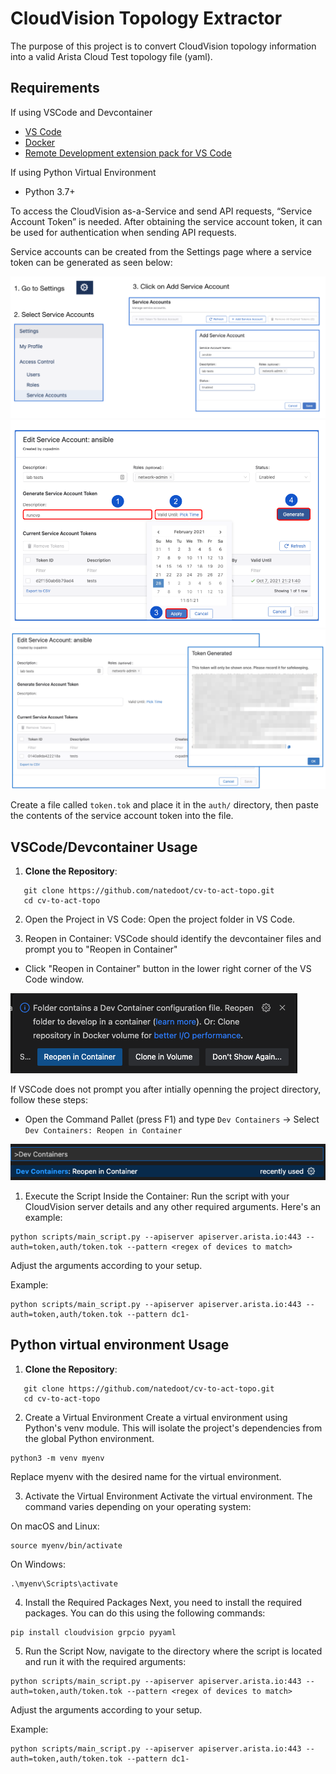 # CloudVision Topology Extractor

The purpose of this project is to convert CloudVision topology information into a valid Arista Cloud Test topology file (yaml).

## Requirements
If using VSCode and Devcontainer
- [VS Code](https://code.visualstudio.com/)
- [Docker](https://www.docker.com/)
- [Remote Development extension pack for VS Code](https://marketplace.visualstudio.com/items?itemName=ms-vscode-remote.vscode-remote-extensionpack)

If using Python Virtual Environment
- Python 3.7+

To access the CloudVision as-a-Service and send API requests, “Service Account Token” is needed. After obtaining the service account token, it can be used for authentication when sending API requests.

Service accounts can be created from the Settings page where a service token can be generated as seen below:

![serviceaccount1](./media/serviceaccount1.png)
![serviceaccount2](./media/serviceaccount2.png)
![serviceaccount3](./media/serviceaccount3.png)

Create a file called `token.tok` and place it in the `auth/` directory, then paste the contents of the service account token into the file.
## VSCode/Devcontainer Usage

1. **Clone the Repository**:
```
   git clone https://github.com/natedoot/cv-to-act-topo.git
   cd cv-to-act-topo
```
2. Open the Project in VS Code:
Open the project folder in VS Code.

3. Reopen in Container:
VSCode should identify the devcontainer files and prompt you to "Reopen in Container"
- Click "Reopen in Container" button in the lower right corner of the VS Code window.

![reopen-in-devcontainer-prompt](./media/reopen-in-devcontainer-prompt.png)

If VSCode does not prompt you after intially openning the project directory, follow these steps:
- Open the Command Pallet (press F1) and type `Dev Containers` -> Select `Dev Containers: Reopen in Container`

![reopen-in-devcontainer](./media/reopen-in-devcontainer.png)

1. Execute the Script Inside the Container:
Run the script with your CloudVision server details and any other required arguments. Here's an example:
```
python scripts/main_script.py --apiserver apiserver.arista.io:443 --auth=token,auth/token.tok --pattern <regex of devices to match>
```
Adjust the arguments according to your setup.

Example:
```
python scripts/main_script.py --apiserver apiserver.arista.io:443 --auth=token,auth/token.tok --pattern dc1-
```
## Python virtual environment Usage

1. **Clone the Repository**:
```
   git clone https://github.com/natedoot/cv-to-act-topo.git
   cd cv-to-act-topo
```
2. Create a Virtual Environment
Create a virtual environment using Python's venv module. This will isolate the project's dependencies from the global Python environment.
```
python3 -m venv myenv
```
Replace myenv with the desired name for the virtual environment.

3. Activate the Virtual Environment
Activate the virtual environment. The command varies depending on your operating system:

On macOS and Linux:
```
source myenv/bin/activate
```
On Windows:
```
.\myenv\Scripts\activate
```
4. Install the Required Packages
Next, you need to install the required packages. You can do this using the following commands:
```
pip install cloudvision grpcio pyyaml
```
5. Run the Script
Now, navigate to the directory where the script is located and run it with the required arguments:
```
python scripts/main_script.py --apiserver apiserver.arista.io:443 --auth=token,auth/token.tok --pattern <regex of devices to match>
```
Adjust the arguments according to your setup.

Example:
```
python scripts/main_script.py --apiserver apiserver.arista.io:443 --auth=token,auth/token.tok --pattern dc1-
```
